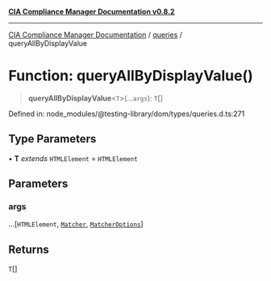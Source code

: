 [**CIA Compliance Manager Documentation v0.8.2**](../../../README.md)

***

[CIA Compliance Manager Documentation](../../../globals.md) / [queries](../README.md) / queryAllByDisplayValue

# Function: queryAllByDisplayValue()

> **queryAllByDisplayValue**\<`T`\>(...`args`): `T`[]

Defined in: node\_modules/@testing-library/dom/types/queries.d.ts:271

## Type Parameters

• **T** *extends* `HTMLElement` = `HTMLElement`

## Parameters

### args

...\[`HTMLElement`, [`Matcher`](../../../type-aliases/Matcher.md), [`MatcherOptions`](../../../interfaces/MatcherOptions.md)\]

## Returns

`T`[]
